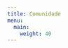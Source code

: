 ```yaml
---
title: Comunidade
menu:
  main:
    weight: 40
---
```


<!-- adicione blocos de conteúdo aqui para incluir mais seções na página da comunidade -->
